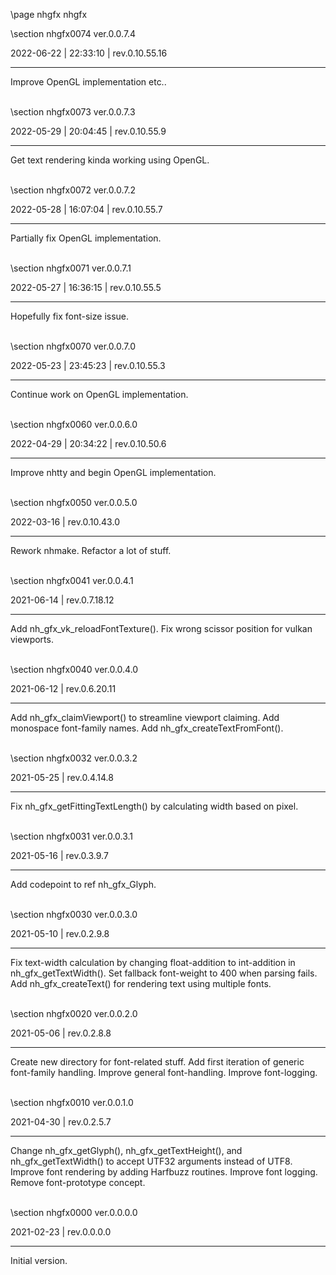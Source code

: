 \page nhgfx nhgfx

<div style="max-width:700px;">

\section nhgfx0074 ver.0.0.7.4

2022-06-22 | 22:33:10 | rev.0.10.55.16

 ---

 Improve OpenGL implementation etc..

<br>\section nhgfx0073 ver.0.0.7.3

2022-05-29 | 20:04:45 | rev.0.10.55.9

 ---

 Get text rendering kinda working using OpenGL.

<br>\section nhgfx0072 ver.0.0.7.2

2022-05-28 | 16:07:04 | rev.0.10.55.7

 ---

 Partially fix OpenGL implementation.

<br>\section nhgfx0071 ver.0.0.7.1

2022-05-27 | 16:36:15 | rev.0.10.55.5

 ---

 Hopefully fix font-size issue.

<br>\section nhgfx0070 ver.0.0.7.0

2022-05-23 | 23:45:23 | rev.0.10.55.3

 ---

 Continue work on OpenGL implementation.

<br>\section nhgfx0060 ver.0.0.6.0

2022-04-29 | 20:34:22 | rev.0.10.50.6

 ---

 Improve nhtty and begin OpenGL implementation.



<br>\section nhgfx0050 ver.0.0.5.0

2022-03-16 | rev.0.10.43.0

 ---

 Rework nhmake. Refactor a lot of stuff.

<br>\section nhgfx0041 ver.0.0.4.1

2021-06-14 | rev.0.7.18.12

 ---

 Add nh_gfx_vk_reloadFontTexture(). Fix wrong scissor position for vulkan viewports.

<br>\section nhgfx0040 ver.0.0.4.0

2021-06-12 | rev.0.6.20.11

 ---

 Add nh_gfx_claimViewport() to streamline viewport claiming. Add monospace font-family names. Add nh_gfx_createTextFromFont().

<br>\section nhgfx0032 ver.0.0.3.2

2021-05-25 | rev.0.4.14.8

 ---

 Fix nh_gfx_getFittingTextLength() by calculating width based on pixel.

<br>\section nhgfx0031 ver.0.0.3.1

2021-05-16 | rev.0.3.9.7

 ---

 Add codepoint to ref nh_gfx_Glyph.

<br>\section nhgfx0030 ver.0.0.3.0

2021-05-10 | rev.0.2.9.8

 ---

 Fix text-width calculation by changing float-addition to int-addition in nh_gfx_getTextWidth(). Set fallback font-weight to 400 when parsing fails. Add nh_gfx_createText() for rendering text using multiple fonts.

<br>\section nhgfx0020 ver.0.0.2.0

2021-05-06 | rev.0.2.8.8

 ---

 Create new directory for font-related stuff. Add first iteration of generic font-family handling. Improve general font-handling. Improve font-logging.

<br>\section nhgfx0010 ver.0.0.1.0

2021-04-30 | rev.0.2.5.7

 ---

 Change nh_gfx_getGlyph(), nh_gfx_getTextHeight(), and nh_gfx_getTextWidth() to accept UTF32 arguments instead of UTF8. Improve font rendering by adding Harfbuzz routines. Improve font logging. Remove font-prototype concept.

<br>\section nhgfx0000 ver.0.0.0.0

2021-02-23 | rev.0.0.0.0

 ---

 Initial version.

<br></div>